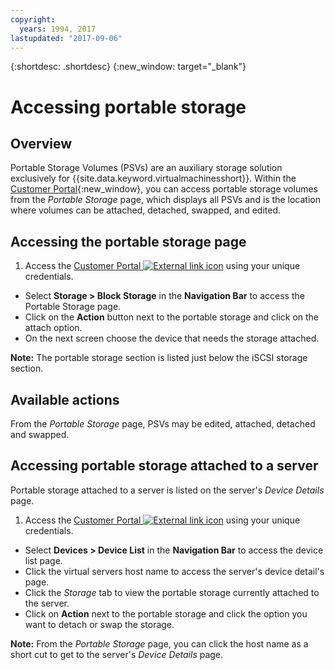 ```yaml
---
copyright:
  years: 1994, 2017
lastupdated: "2017-09-06"
---
```


{:shortdesc: .shortdesc}
{:new_window: target="_blank"}

# Accessing portable storage

## Overview

Portable Storage Volumes (PSVs) are an auxiliary storage solution exclusively for {{site.data.keyword.virtualmachinesshort}}. Within the [Customer Portal](https://control.softlayer.com/){:new_window}, you can access portable storage volumes from the *Portable Storage* page, which displays all PSVs and is the location where volumes can be attached, detached, swapped, and edited. 

## Accessing the portable storage page

1. Access the [Customer Portal ![External link icon](../../icons/launch-glyph.svg "External link icon")](https://control.softlayer.com/) using your unique credentials.
* Select **Storage > Block Storage** in the **Navigation Bar** to access the Portable Storage page.
* Click on the **Action** button next to the portable storage and click on the attach option.
* On the next screen choose the device that needs the storage attached.

**Note:** The portable storage section is listed just below the iSCSI storage section.

## Available actions

From the *Portable Storage* page, PSVs may be edited, attached, detached and swapped.

## Accessing portable storage attached to a server

Portable storage attached to a server is listed on the server's *Device Details* page.

1. Access the  [Customer Portal ![External link icon](../../icons/launch-glyph.svg "External link icon")](https://control.softlayer.com/) using your unique credentials.
* Select **Devices > Device List** in the **Navigation Bar** to access the device list page.
* Click the virtual servers host name to access the server's device detail's page.
* Click the *Storage* tab to view the portable storage currently attached to the server.
* Click on **Action** next to the portable storage and click the option you want to detach or swap the storage. 

**Note:** From the *Portable Storage* page, you can click the host name as a short cut to get to the server's *Device Details* page. 
